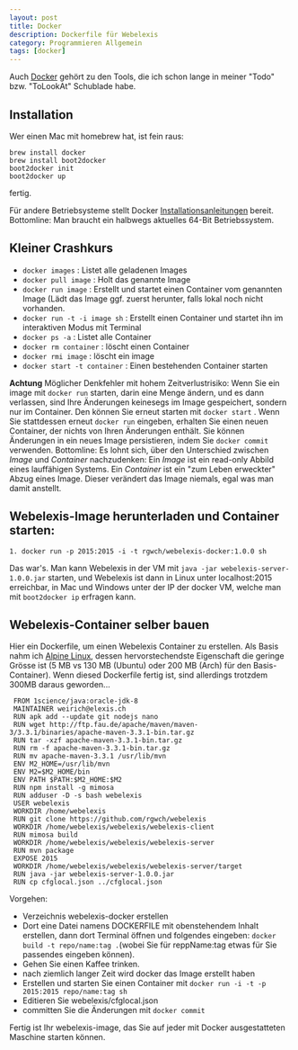 ```yaml
---
layout: post
title: Docker
description: Dockerfile für Webelexis
category: Programmieren Allgemein
tags: [docker]
---
```


Auch [Docker](https://www.docker.com) gehört zu den Tools, die ich schon lange in meiner "Todo" bzw. "ToLookAt" Schublade habe.

## Installation

Wer einen Mac mit homebrew hat, ist fein raus:

    brew install docker
    brew install boot2docker
    boot2docker init
    boot2docker up
    
fertig.

Für andere Betriebsysteme stellt Docker [Installationsanleitungen](https://docs.docker.com/installation/#installation) bereit.
Bottomline: Man braucht ein halbwegs aktuelles 64-Bit Betriebssystem.

## Kleiner Crashkurs

* `docker images`             : Listet alle geladenen Images
* `docker pull image`         : Holt das genannte Image
* `docker run image`          : Erstellt und startet einen Container vom genannten Image (Lädt das Image ggf. zuerst herunter, falls lokal noch
nicht vorhanden. 
* `docker run -t -i image sh` : Erstellt einen Container und startet ihn im interaktiven Modus mit Terminal
* `docker ps -a`              : Listet alle Container
* `docker rm container`       : löscht einen Container
* `docker rmi image`          : löscht ein image
* `docker start -t container` : Einen bestehenden Container starten

**Achtung** Möglicher Denkfehler mit hohem Zeitverlustrisiko: Wenn Sie ein image mit `docker run` starten, darin eine Menge ändern,
und es dann verlassen, sind Ihre
Änderungen keinesegs im Image gespeichert, sondern nur im Container. Den können Sie erneut starten mit `docker start` . Wenn
Sie stattdessen erneut `docker run` eingeben, erhalten Sie einen neuen Container, der nichts von Ihren Änderungen enthält. 
Sie können Änderungen in ein neues Image persistieren, indem Sie `docker commit` verwenden. Bottomline: Es lohnt sich,
über den Unterschied zwischen *Image* und *Container* nachzudenken: Ein *Image* ist ein read-only Abbild eines lauffähigen Systems.
Ein *Container* ist ein "zum Leben erweckter" Abzug eines Image. Dieser verändert das Image niemals, egal was man damit anstellt.


## Webelexis-Image herunterladen und Container starten:

    1. docker run -p 2015:2015 -i -t rgwch/webelexis-docker:1.0.0 sh

Das war's. Man kann Webelexis in der VM mit `java -jar webelexis-server-1.0.0.jar` starten, und Webelexis ist dann
in Linux unter localhost:2015 erreichbar, in Mac und Windows 
unter der IP der docker VM, welche man mit `boot2docker ip` erfragen kann.

## Webelexis-Container selber bauen

Hier ein Dockerfile, um einen Webelexis Container zu erstellen. Als Basis nahm ich [Alpine Linux](http://alpinelinux.org), dessen 
hervorstechendste Eigenschaft die geringe Grösse ist (5 MB vs 130 MB (Ubuntu) oder 200 MB (Arch) für den Basis-Container).
Wenn diesed Dockerfile fertig ist, sind allerdings trotzdem 300MB daraus geworden...


     FROM 1science/java:oracle-jdk-8
     MAINTAINER weirich@elexis.ch
     RUN apk add --update git nodejs nano
     RUN wget http://ftp.fau.de/apache/maven/maven-3/3.3.1/binaries/apache-maven-3.3.1-bin.tar.gz
     RUN tar -xzf apache-maven-3.3.1-bin.tar.gz
     RUN rm -f apache-maven-3.3.1-bin.tar.gz
     RUN mv apache-maven-3.3.1 /usr/lib/mvn
     ENV M2_HOME=/usr/lib/mvn
     ENV M2=$M2_HOME/bin
     ENV PATH $PATH:$M2_HOME:$M2
     RUN npm install -g mimosa
     RUN adduser -D -s bash webelexis
     USER webelexis
     WORKDIR /home/webelexis
     RUN git clone https://github.com/rgwch/webelexis
     WORKDIR /home/webelexis/webelexis/webelexis-client
     RUN mimosa build
     WORKDIR /home/webelexis/webelexis/webelexis-server
     RUN mvn package
     EXPOSE 2015
     WORKDIR /home/webelexis/webelexis/webelexis-server/target
     RUN java -jar webelexis-server-1.0.0.jar
     RUN cp cfglocal.json ../cfglocal.json
     

Vorgehen:

* Verzeichnis webelexis-docker erstellen
* Dort eine Datei namens DOCKERFILE mit obenstehendem Inhalt erstellen, dann dort Terminal öffnen und folgendes eingeben:
 `docker build -t repo/name:tag .`(wobei Sie für reppName:tag etwas für Sie passendes eingeben können).
* Gehen Sie einen Kaffee trinken.
* nach ziemlich langer Zeit wird docker das Image erstellt haben
* Erstellen und starten Sie einen Container mit `docker run -i -t -p 2015:2015 repo/name:tag sh`
* Editieren Sie webelexis/cfglocal.json
* committen Sie die Änderungen mit `docker commit`

Fertig ist Ihr webelexis-image, das Sie auf jeder mit Docker ausgestatteten Maschine starten können.


    